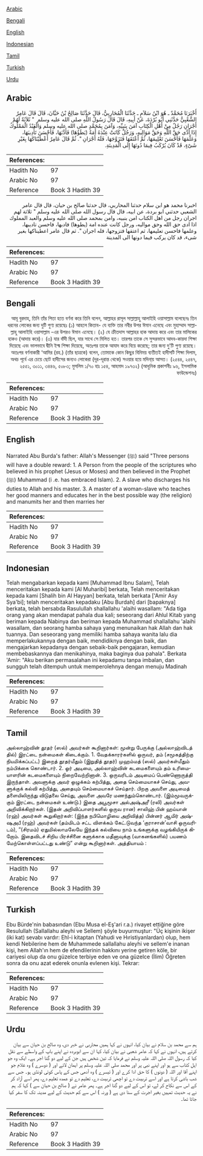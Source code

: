 [Arabic](#arabic)

[Bengali](#bengali)

[English](#english)

[Indonesian](#indonesian)

[Tamil](#tamil)

[Turkish](#turkish)

[Urdu](#urdu)

## Arabic


<div dir="rtl" lang="ar" style={{fontSize:'larger',backgroundColor:'#f8f9fa',padding:20}}>
أَخْبَرَنَا مُحَمَّدٌ ـ هُوَ ابْنُ سَلاَمٍ ـ حَدَّثَنَا الْمُحَارِبِيُّ، قَالَ حَدَّثَنَا صَالِحُ بْنُ حَيَّانَ، قَالَ قَالَ عَامِرٌ الشَّعْبِيُّ حَدَّثَنِي أَبُو بُرْدَةَ، عَنْ أَبِيهِ، قَالَ قَالَ رَسُولُ اللَّهِ صلى الله عليه وسلم ‏ "‏ ثَلاَثَةٌ لَهُمْ أَجْرَانِ رَجُلٌ مِنْ أَهْلِ الْكِتَابِ آمَنَ بِنَبِيِّهِ، وَآمَنَ بِمُحَمَّدٍ صلى الله عليه وسلم وَالْعَبْدُ الْمَمْلُوكُ إِذَا أَدَّى حَقَّ اللَّهِ وَحَقَّ مَوَالِيهِ، وَرَجُلٌ كَانَتْ عِنْدَهُ أَمَةٌ ‏(‏يَطَؤُهَا‏)‏ فَأَدَّبَهَا، فَأَحْسَنَ تَأْدِيبَهَا، وَعَلَّمَهَا فَأَحْسَنَ تَعْلِيمَهَا، ثُمَّ أَعْتَقَهَا فَتَزَوَّجَهَا، فَلَهُ أَجْرَانِ ‏"‏‏.‏ ثُمَّ قَالَ عَامِرٌ أَعْطَيْنَاكَهَا بِغَيْرِ شَىْءٍ، قَدْ كَانَ يُرْكَبُ فِيمَا دُونَهَا إِلَى الْمَدِينَةِ‏.‏
</div>
<div style={{backgroundColor:'#f8f9fa',padding:20, marginBottom: 10}}><table> <thead> <tr> <th>References:</th> <th></th> </tr> </thead> <tbody><tr><td>Hadith No</td><td>97</td></tr><tr><td>Arabic No</td><td>97</td></tr><tr><td>Reference</td><td>Book 3 Hadith 39</td></tr></tbody></table></div>


<div dir="rtl" lang="ar" style={{fontSize:'larger',backgroundColor:'#f8f9fa',padding:20}}>
اخبرنا محمد هو ابن سلام حدثنا المحاربي، قال حدثنا صالح بن حيان، قال قال عامر الشعبي حدثني ابو بردة، عن ابيه، قال قال رسول الله صلى الله عليه وسلم " ثلاثة لهم اجران رجل من اهل الكتاب امن بنبيه، وامن بمحمد صلى الله عليه وسلم والعبد المملوك اذا ادى حق الله وحق مواليه، ورجل كانت عنده امة (يطوها) فادبها، فاحسن تاديبها، وعلمها فاحسن تعليمها، ثم اعتقها فتزوجها، فله اجران ". ثم قال عامر اعطيناكها بغير شىء، قد كان يركب فيما دونها الى المدينة
</div>
<div style={{backgroundColor:'#f8f9fa',padding:20, marginBottom: 10}}><table> <thead> <tr> <th>References:</th> <th></th> </tr> </thead> <tbody><tr><td>Hadith No</td><td>97</td></tr><tr><td>Arabic No</td><td>97</td></tr><tr><td>Reference</td><td>Book 3 Hadith 39</td></tr></tbody></table></div>

## Bengali


<div dir="rtl" lang="bn" style={{fontSize:'larger',backgroundColor:'#f8f9fa',padding:20}}>
আবূ বুরদাহ, তিনি তাঁর পিতা হতে বর্ণনা করে তিনি বলেন, আল্লাহর রাসূল সাল্লাল্লাহু আলাইহি ওয়াসাল্লাম বলেছেনঃ তিন ধরনের লোকের জন্য দুটি পুণ্য রয়েছেঃ (১) আহলে কিতাব- যে ব্যক্তি তার নবীর উপর ঈমান এনেছে এবং মুহাম্মাদ সাল্লাল্লাহু আলাইহি ওয়াসাল্লাম -এর উপরও ঈমান এনেছে। (২) যে ক্রীতদাস আল্লাহর হাক আদায় করে এবং তার মালিকের হাকও (আদায় করে)। (৩) যার বাঁদী ছিল, যার সাথে সে মিলিত হত। তারপর তাকে সে সুন্দরভাবে আদব-কায়দা শিক্ষা দিয়েছে এবং ভালভাবে দ্বীনি ইল্ম শিক্ষা দিয়েছে, অতঃপর তাকে আযাদ করে বিয়ে করেছে; তার জন্য দু’টি পুণ্য রয়েছে। অতঃপর বর্ণনাকারী ‘আমির (রহ.) (তাঁর ছাত্রকে) বলেন, তোমাকে কোন কিছুর বিনিময় ব্যতীতই হাদীসটি শিক্ষা দিলাম, অথচ পূর্বে এর চেয়ে ছোট হাদীসের জন্যও লোকেরা (দূর-দূরান্ত থেকে) সওয়ার হয়ে মদিনা্য় আসত। (২৫৪৪, ২৫৪৭, ২৫৫১, ৩০১১, ৩৪৪৬, ৫০৮৩; মুসলিম ১/৭০ হাঃ ১৫৪, আহমাদ ১৯৭৩২) (আধুনিক প্রকাশনীঃ ৯৬, ইসলামিক ফাউন্ডেশনঃ)
</div>
<div style={{backgroundColor:'#f8f9fa',padding:20, marginBottom: 10}}><table> <thead> <tr> <th>References:</th> <th></th> </tr> </thead> <tbody><tr><td>Hadith No</td><td>97</td></tr><tr><td>Arabic No</td><td>97</td></tr><tr><td>Reference</td><td>Book 3 Hadith 39</td></tr></tbody></table></div>

## English


<div dir="ltr" lang="en" style={{fontSize:'larger',backgroundColor:'#f8f9fa',padding:20}}>
Narrated Abu Burda's father: Allah's Messenger (ﷺ) said "Three persons will have a double reward: 1. A Person from the people of the scriptures who believed in his prophet (Jesus or Moses) and then believed in the Prophet (ﷺ) Muhammad (i .e. has embraced Islam). 2. A slave who discharges his duties to Allah and his master. 3. A master of a woman-slave who teaches her good manners and educates her in the best possible way (the religion) and manumits her and then marries her
</div>
<div style={{backgroundColor:'#f8f9fa',padding:20, marginBottom: 10}}><table> <thead> <tr> <th>References:</th> <th></th> </tr> </thead> <tbody><tr><td>Hadith No</td><td>97</td></tr><tr><td>Arabic No</td><td>97</td></tr><tr><td>Reference</td><td>Book 3 Hadith 39</td></tr></tbody></table></div>

## Indonesian


<div dir="ltr" lang="id" style={{fontSize:'larger',backgroundColor:'#f8f9fa',padding:20}}>
Telah mengabarkan kepada kami [Muhammad Ibnu Salam], Telah menceritakan kepada kami [Al Muharibi] berkata, Telah menceritakan kepada kami [Shalih bin Al Hayyan] berkata, telah berkata ['Amir Asy Sya'bi]; telah menceritakan kepadaku [Abu Burdah] dari [bapaknya] berkata, telah bersabda Rasulullah shallallahu 'alaihi wasallam: "Ada tiga orang yang akan mendapat pahala dua kali; seseorang dari Ahlul Kitab yang beriman kepada Nabinya dan beriman kepada Muhammad shallallahu 'alaihi wasallam, dan seorang hamba sahaya yang menunaikan hak Allah dan hak tuannya. Dan seseorang yang memiliki hamba sahaya wanita lalu dia memperlakukannya dengan baik, mendidiknya dengan baik, dan mengajarkan kepadanya dengan sebaik-baik pengajaran, kemudian membebaskannya dan menikahinya, maka baginya dua pahala". Berkata 'Amir: "Aku berikan permasalahan ini kepadamu tanpa imbalan, dan sungguh telah ditempuh untuk memperolehnya dengan menuju Madinah
</div>
<div style={{backgroundColor:'#f8f9fa',padding:20, marginBottom: 10}}><table> <thead> <tr> <th>References:</th> <th></th> </tr> </thead> <tbody><tr><td>Hadith No</td><td>97</td></tr><tr><td>Arabic No</td><td>97</td></tr><tr><td>Reference</td><td>Book 3 Hadith 39</td></tr></tbody></table></div>

## Tamil


<div dir="ltr" lang="ta" style={{fontSize:'larger',backgroundColor:'#f8f9fa',padding:20}}>
அல்லாஹ்வின் தூதர் (ஸல்) அவர்கள் கூறினார்கள்: மூன்று பேருக்கு (அல்லாஹ்விடத் தில்) இரட்டை நன்மைகள் கிடைக்கும். 1. வேதக்காரர்களில் ஒருவர், தம் (சமூகத்திற்கு நியமிக்கப்பட்ட) இறைத் தூதர்மீதும் (இறுதித் தூதர்) முஹம்மத் (ஸல்) அவர்கள்மீதும் நம்பிக்கை கொண்டார். 2. ஓர் அடிமை, அல்லாஹ்வின் கடமைகளையும் தம் உரிமையாளரின் கடமைகளையும் நிறைவேற்றினான். 3. ஒருவரிடம் அடிமைப் பெண்ணொருத்தி இருந்தாள். அவளுக்கு அவர் ஒழுக்கம் கற்பித்து, அதை செம்மையாகச் செய்து, அவளுக்குக் கல்வி கற்பித்து, அதையும் செம்மையாகச் செய்தார். பிறகு அவளை அடிமைத் தளையிலிருந்து விடுதலை செய்து, அவளை அவரே மணந்தும்கொண்டார். (இம்மூவருக்கும் இரட்டை நன்மைகள் உண்டு.) இதை அபூமூசா அல்அஷ்அரீ (ரலி) அவர்கள் அறிவிக்கிறார்கள். (இதன் அறிவிப்பாளர்களில் ஒருவ ரான) சாலிஹ் பின் ஹய்யான் (ரஹ்) அவர்கள் கூறுகிறார்கள்: (இந்த நபிமொழியை அறிவித்த) பின்னர் ஆமிர் அஷ்ஷஅபீ (ரஹ்) அவர்கள் (தம்மிடம் சட்ட விளக்கம் கேட்.டுவந்த ‘குராசான்’வாசி ஒருவரிடம்), “(சிரமம்) ஏதுமில்லாமலேயே இந்தக் கல்வியை நாம் உங்களுக்கு வழங்கியிருக் கிறோம். இதைவிடச் சிறிய பிரச்சினை களுக்காக மதீனாவுக்கு (வாகனங்களில்) பயணம் மேற்கொள்ளப்பட்டது உண்டு” என்று கூறினார்கள். அத்தியாயம் :
</div>
<div style={{backgroundColor:'#f8f9fa',padding:20, marginBottom: 10}}><table> <thead> <tr> <th>References:</th> <th></th> </tr> </thead> <tbody><tr><td>Hadith No</td><td>97</td></tr><tr><td>Arabic No</td><td>97</td></tr><tr><td>Reference</td><td>Book 3 Hadith 39</td></tr></tbody></table></div>

## Turkish


<div dir="ltr" lang="tr" style={{fontSize:'larger',backgroundColor:'#f8f9fa',padding:20}}>
Ebu Bürde'nin babasından (Ebu Musa el-Eş'ari r.a.) rivayet ettiğine göre Resulullah (Sallallahu aleyhi ve Sellem) şöyle buyurmuştur: "Üç kişinin ikişer (iki kat) sevabı vardır: Ehl-i kitaptan (Yahudi ve Hıristiyanlardan) olup, hem kendi Nebilerine hem de Muhammede sallallahu aleyhi ve sellem'e inanan kişi, hem Allah'ın hem de efendilerinin hakkını yerine getiren köle, bir cariyesi olup da onu güzelce terbiye eden ve ona güzelce (İlim) Öğreten sonra da onu azat ederek onunla evlenen kişi. Tekrar:
</div>
<div style={{backgroundColor:'#f8f9fa',padding:20, marginBottom: 10}}><table> <thead> <tr> <th>References:</th> <th></th> </tr> </thead> <tbody><tr><td>Hadith No</td><td>97</td></tr><tr><td>Arabic No</td><td>97</td></tr><tr><td>Reference</td><td>Book 3 Hadith 39</td></tr></tbody></table></div>

## Urdu


<div dir="rtl" lang="ur" style={{fontSize:'larger',backgroundColor:'#f8f9fa',padding:20}}>
ہم سے محمد بن سلام نے بیان کیا، انہوں نے کہا ہمیں محاربی نے خبر دی، وہ صالح بن حیان سے بیان کرتے ہیں، انہوں نے کہا کہ عامر شعبی نے بیان کیا، کہا ان سے ابوبردہ نے اپنے باپ کے واسطے سے نقل کیا کہ رسول اللہ صلی اللہ علیہ وسلم نے فرمایا کہ تین شخص ہیں جن کے لیے دو گنا اجر ہے۔ ایک وہ جو اہل کتاب سے ہو اور اپنے نبی پر اور محمد صلی اللہ علیہ وسلم پر ایمان لائے اور ( دوسرے ) وہ غلام جو اپنے آقا اور اللہ ( دونوں ) کا حق ادا کرے اور ( تیسرے ) وہ آدمی جس کے پاس کوئی لونڈی ہو۔ جس سے شب باشی کرتا ہے اور اسے تربیت دے تو اچھی تربیت دے، تعلیم دے تو عمدہ تعلیم دے، پھر اسے آزاد کر کے اس سے نکاح کر لے، تو اس کے لیے دو گنا اجر ہے۔ پھر عامر نے ( صالح بن حیان سے ) کہا کہ ہم نے یہ حدیث تمہیں بغیر اجرت کے سنا دی ہے ( ورنہ ) اس سے کم حدیث کے لیے مدینہ تک کا سفر کیا جاتا تھا۔
</div>
<div style={{backgroundColor:'#f8f9fa',padding:20, marginBottom: 10}}><table> <thead> <tr> <th>References:</th> <th></th> </tr> </thead> <tbody><tr><td>Hadith No</td><td>97</td></tr><tr><td>Arabic No</td><td>97</td></tr><tr><td>Reference</td><td>Book 3 Hadith 39</td></tr></tbody></table></div>